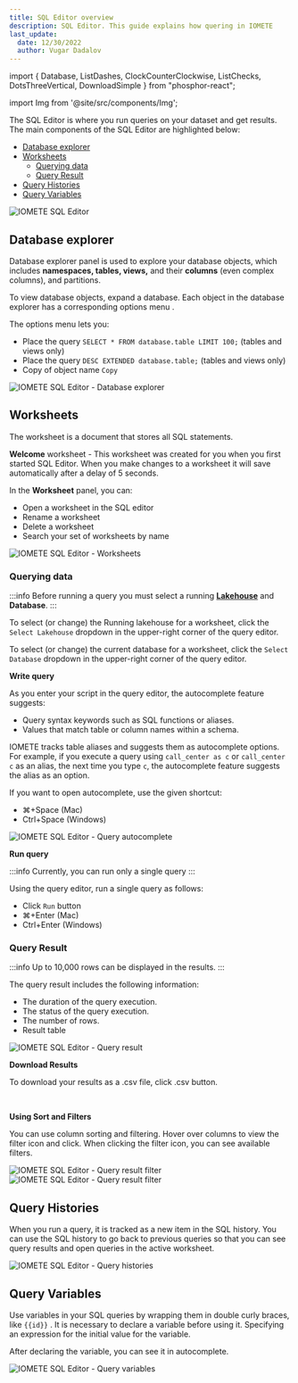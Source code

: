 ```yaml
---
title: SQL Editor overview
description: SQL Editor. This guide explains how quering in IOMETE
last_update:
  date: 12/30/2022
  author: Vugar Dadalov
---
```


import { Database, ListDashes, ClockCounterClockwise, ListChecks, DotsThreeVertical, DownloadSimple } from "phosphor-react";

import Img from '@site/src/components/Img';

The SQL Editor is where you run queries on your dataset and get results. The main components of the SQL Editor are highlighted below:


- [Database explorer](#database-explorer)
- [Worksheets](#worksheets)
  - [Querying data](#querying-data)
  - [Query Result](#query-result)
- [Query Histories](#query-histories)
- [Query Variables](#query-variables)

<Img src="/img/user-guide/sql-editor/sql-editor.png" alt="IOMETE SQL Editor"/>


## Database explorer

Database explorer panel is used to explore your database objects, which includes **namespaces, tables, views,** and their **columns** (even complex columns), and partitions.

To view database objects, expand a database. Each object in the database explorer has a corresponding options menu <DotsThreeVertical size={16} weight="bold" className="bg-emphasis-300"/> . 

The options menu lets you:
- Place the query `SELECT * FROM database.table LIMIT 100;` (tables and views only)
- Place the query `DESC EXTENDED database.table;` (tables and views only)
- Copy of object name `Copy`

<Img src="/img/user-guide/sql-editor/explorer-context-menu.png" alt="IOMETE SQL Editor - Database explorer" maxWidth="700px"/>


## Worksheets

The worksheet is a document that stores all SQL statements. 

**Welcome** worksheet - This worksheet was created for you when you first started SQL Editor.
When you make changes to a worksheet it will save automatically after a delay of 5 seconds.

In the **Worksheet** panel, you can:

- Open a worksheet in the SQL editor
- Rename a worksheet
- Delete a worksheet
- Search your set of worksheets by name


<Img src="/img/user-guide/sql-editor/sql-editor-worksheets.png" alt="IOMETE SQL Editor - Worksheets" maxWidth="700px"/>


### Querying data

:::info
Before running a query you must select a running **[Lakehouse](https://iomete.com/docs/user-guide/virtual-lakehouses)** and **Database**.
:::

To select (or change) the Running lakehouse for a worksheet, click the `Select Lakehouse` dropdown in the upper-right corner of the query editor.

To select (or change) the current database for a worksheet, click the `Select Database` dropdown in the upper-right corner of the query editor.


**Write query**

As you enter your script in the query editor, the autocomplete feature suggests:

- Query syntax keywords such as SQL functions or aliases.
- Values that match table or column names within a schema.

IOMETE tracks table aliases and suggests them as autocomplete options. For example, if you execute a query using `call_center as c` or `call_center c` as an alias, the next time you type `c`, the autocomplete feature suggests the alias as an option. 

If you want to open autocomplete, use the given shortcut:
- ⌘+Space (Mac)
- Ctrl+Space (Windows) 

<Img src="/img/user-guide/sql-editor/sql-editor-autocomplete.png" alt="IOMETE SQL Editor - Query autocomplete"/>


**Run query**

:::info
Currently, you can run only a single query
:::

Using the query editor, run a single query as follows:
- Click `Run` button
- ⌘+Enter (Mac)
- Ctrl+Enter (Windows)

### Query Result

:::info
Up to 10,000 rows can be displayed in the results.
:::

The query result includes the following information:

- The duration of the query execution.
- The status of the query execution.
- The number of rows.
- Result table

<Img src="/img/user-guide/sql-editor/sql-editor-query-result.png" alt="IOMETE SQL Editor - Query result"/>

<br/>

**Download Results**

To download your results as a .csv file, click <span className="inline-button"><DownloadSimple size={16}/>.csv</span>  button.

<br/>

**Using Sort and Filters**

You can use column sorting and filtering. Hover over columns to view the filter icon and click.
When clicking the filter icon, you can see available filters.

<Img src="/img/user-guide/sql-editor/sql-editor-result-filter.png" maxWidth="360px" alt="IOMETE SQL Editor - Query result filter"/>


<Img src="/img/user-guide/sql-editor/sql-editor-result-filter-contains.png" alt="IOMETE SQL Editor - Query result filter"/>


## Query Histories

When you run a query, it is tracked as a new item in the SQL history. You can use the SQL history to go back to previous queries so that you can see query results and open queries in the active worksheet. 

<Img src="/img/user-guide/sql-editor/sql-editor-history.png" alt="IOMETE SQL Editor - Query histories"/>

## Query Variables

Use variables in your SQL queries by wrapping them in double curly braces, like `{{id}}` .
It is necessary to declare a variable before using it. Specifying an expression for the initial value for the variable. 

After declaring the variable, you can see it in autocomplete.

<Img src="/img/user-guide/sql-editor/sql-editor-query-variable.png" alt="IOMETE SQL Editor - Query variables"/>

<!-- You can switch between realms by clicking the realm name in the menu.

The master realm
Edit this section
Report an issue
In the Admin Console, two types of realms exist: -->